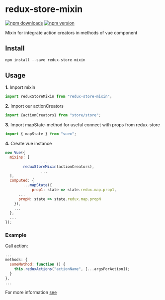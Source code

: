 # redux-store-mixin

[![npm downloads](https://img.shields.io/npm/dm/redux-store-mixin.svg?style=flat-square)](https://www.npmjs.com/package/redux-store-mixin)
[![npm version](https://img.shields.io/npm/v/redux-store-mixin.svg?style=flat-square)](https://www.npmjs.com/package/redux-store-mixin)

Mixin for integrate action creators in methods of vue component

## Install

```js
npm install --save redux-store-mixin

```

## Usage

**1.** Import mixin
```js
import reduxStoreMixin from "redux-store-mixin";
```

**2.** Import our actionCreators
```js
import {actionCreators} from "store/store";
```

**3.** Import mapState-method for useful connect with props from redux-store
```js
import { mapState } from "vuex";
```

**4.** Create vue instance
```js
new Vue({
  mixins: [
                ...
		reduxStoreMixin(actionCreators),
                ...
  ],
  computed: {
		...mapState({
			prop1: state => state.redux.map.prop1,
      ...
      propN: state => state.redux.map.propN
    }),
    ...
  },
  ...
});
```

### Example

Call action:

```js
...
methods: {
  someMethod: function () {
    this.reduxActions("actionName", [...argsForAction]);
  }
},
...
```

For more information [see](https://habrahabr.ru/post/336352/)
